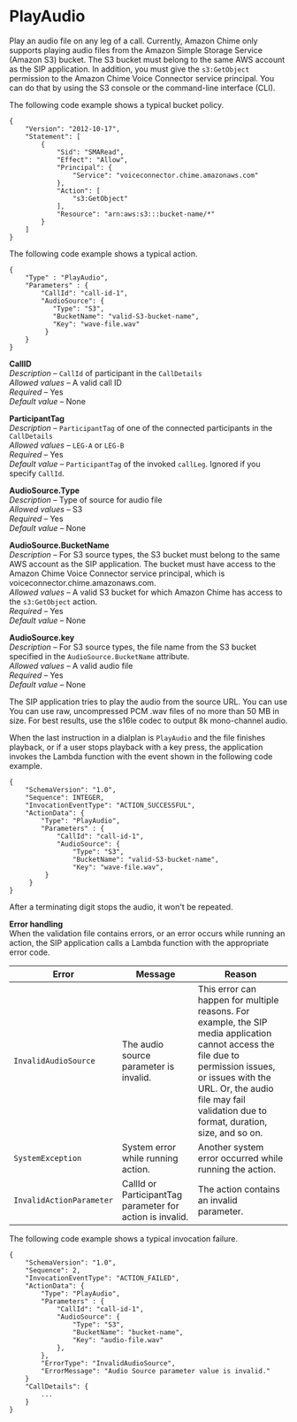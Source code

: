 # PlayAudio<a name="play-audio"></a>

Play an audio file on any leg of a call\. Currently, Amazon Chime only supports playing audio files from the Amazon Simple Storage Service \(Amazon S3\) bucket\. The S3 bucket must belong to the same AWS account as the SIP application\. In addition, you must give the `s3:GetObject` permission to the Amazon Chime Voice Connector service principal\. You can do that by using the S3 console or the command\-line interface \(CLI\)\.

The following code example shows a typical bucket policy\.

```
{
    "Version": "2012-10-17",
    "Statement": [
        {
            "Sid": "SMARead",
            "Effect": "Allow",
            "Principal": {
                "Service": "voiceconnector.chime.amazonaws.com"
            },
            "Action": [
                "s3:GetObject"
            ],
            "Resource": "arn:aws:s3:::bucket-name/*"
        }
    ]
}
```

The following code example shows a typical action\.

```
{
    "Type" : "PlayAudio",    
    "Parameters" : {
        "CallId": "call-id-1",
        "AudioSource": {
           "Type": "S3",
           "BucketName": "valid-S3-bucket-name",
           "Key": "wave-file.wav"
         }
    }
}
```

**CallID**  
*Description* – `CallId` of participant in the `CallDetails`  
*Allowed values* – A valid call ID  
*Required* – Yes  
*Default value* – None

**ParticipantTag**  
*Description* – `ParticipantTag` of one of the connected participants in the `CallDetails`  
*Allowed values* – `LEG-A` or `LEG-B`  
*Required* – Yes  
*Default value* – `ParticipantTag` of the invoked `callLeg`\. Ignored if you specify `CallId`\.

**AudioSource\.Type**  
*Description* – Type of source for audio file  
*Allowed values* – S3  
*Required* – Yes  
*Default value* – None

**AudioSource\.BucketName**  
*Description* – For S3 source types, the S3 bucket must belong to the same AWS account as the SIP application\. The bucket must have access to the Amazon Chime Voice Connector service principal, which is voiceconnector\.chime\.amazonaws\.com\.  
*Allowed values* – A valid S3 bucket for which Amazon Chime has access to the `s3:GetObject` action\.  
*Required* – Yes  
*Default value* – None

**AudioSource\.key**  
*Description* – For S3 source types, the file name from the S3 bucket specified in the `AudioSource.BucketName` attribute\.  
*Allowed values* – A valid audio file  
*Required* – Yes  
*Default value* – None

The SIP application tries to play the audio from the source URL\. You can use You can use raw, uncompressed PCM \.wav files of no more than 50 MB in size\. For best results, use the s16le codec to output 8k mono\-channel audio\.

When the last instruction in a dialplan is `PlayAudio` and the file finishes playback, or if a user stops playback with a key press, the application invokes the Lambda function with the event shown in the following code example\.

```
{
    "SchemaVersion": "1.0",
    "Sequence": INTEGER,
    "InvocationEventType": "ACTION_SUCCESSFUL",
    "ActionData": {
        "Type": "PlayAudio",
        "Parameters" : {
            "CallId": "call-id-1",
            "AudioSource": {
                "Type": "S3",
                "BucketName": "valid-S3-bucket-name",
                "Key": "wave-file.wav",
         }           
     }
}
```

After a terminating digit stops the audio, it won't be repeated\.

**Error handling**  
When the validation file contains errors, or an error occurs while running an action, the SIP application calls a Lambda function with the appropriate error code\.


|  Error  |  Message  |  Reason  | 
| --- | --- | --- | 
|  `InvalidAudioSource`  |  The audio source parameter is invalid\.  |  This error can happen for multiple reasons\. For example, the SIP media application cannot access the file due to permission issues, or issues with the URL\. Or, the audio file may fail validation due to format, duration, size, and so on\.  | 
|  `SystemException`  |  System error while running action\.  |  Another system error occurred while running the action\.   | 
|  `InvalidActionParameter`  |  CallId or ParticipantTag parameter for action is invalid\.  |  The action contains an invalid parameter\.  | 

The following code example shows a typical invocation failure\.

```
{
    "SchemaVersion": "1.0",
    "Sequence": 2,
    "InvocationEventType": "ACTION_FAILED",
    "ActionData": {
        "Type": "PlayAudio",
        "Parameters" : {
            "CallId": "call-id-1",
            "AudioSource": {
                "Type": "S3",
                "BucketName": "bucket-name",
                "Key": "audio-file.wav"
            },
        },
        "ErrorType": "InvalidAudioSource",
        "ErrorMessage": "Audio Source parameter value is invalid."
    }
    "CallDetails": {
        ...
    }
}
```